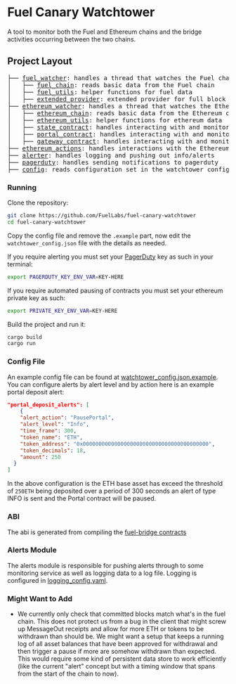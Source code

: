 # Fuel Canary Watchtower

A tool to monitor both the Fuel and Ethereum chains and the bridge activities occurring between the two chains.

## Project Layout
<pre>
├── <a href="./src/fuel_watcher.rs">fuel_watcher</a>: handles a thread that watches the Fuel chain
│   ├── <a href="./src/fuel_watcher/fuel_chain.rs">fuel_chain</a>: reads basic data from the Fuel chain
│   ├── <a href="./src/fuel_watcher/fuel_utils.rs">fuel_utils</a>: helper functions for fuel data
│   ├── <a href="./src/fuel_watcher/extended_provider.rs">extended_provider</a>: extended provider for full block querying using graphql
├── <a href="./src/ethereum_watcher.rs">ethereum_watcher</a>: handles a thread that watches the Ethereum chain
│   ├── <a href="./src/ethereum_watcher/ethereum_chain.rs">ethereum_chain</a>: reads basic data from the Ethereum chain
│   ├── <a href="./src/ethereum_watcher/ethereum_utils.rs">ethereum_utils</a>: helper functions for ethereum data
│   ├── <a href="./src/ethereum_watcher/state_contract.rs">state_contract</a>: handles interacting with and monitoring events from the Fuel chain state contract
│   ├── <a href="./src/ethereum_watcher/portal_contract.rs">portal_contract</a>: handles interacting with and monitoring events from the Fuel message portal contract
│   ├── <a href="./src/ethereum_watcher/gateway_contract.rs">gateway_contract</a>: handles interacting with and monitoring events from the ERC-20 gateway contract
├── <a href="./src/ethereum_actions.rs">ethereum_actions</a>: handles interactions with the Ethereum chain (pausing contracts)
├── <a href="./src/alerter.rs">alerter</a>: handles logging and pushing out info/alerts
├── <a href="./src/pagerduty.rs">pagerduty</a>: handles sending notifications to pagerduty
├── <a href="./src/config.rs">config</a>: reads configuration set in the watchtower_config.json file
</pre>

### Running

Clone the repository:

```sh
git clone https://github.com/FuelLabs/fuel-canary-watchtower
cd fuel-canary-watchtower
```

Copy the config file and remove the `.example` part, now edit the `watchtower_config.json` file with the details as needed.

If you require alerting you must set your [PagerDuty](https://www.pagerduty.com/) key as such in your terminal:

```sh
export PAGERDUTY_KEY_ENV_VAR=KEY-HERE
```

If you require automated pausing of contracts you must set your ethereum private key as such:

```sh
export PRIVATE_KEY_ENV_VAR=KEY-HERE
```

Build the project and run it:
```sh
cargo build
cargo run
```

### Config File

An example config file can be found at [watchtower_config.json.example](./watchtower_config.json.example). You can configure alerts by alert level and by action here is an example portal deposit alert:
```json
"portal_deposit_alerts": [
    {
    "alert_action": "PausePortal",
    "alert_level": "Info",
    "time_frame": 300,
    "token_name": "ETH",
    "token_address": "0x0000000000000000000000000000000000000000",
    "token_decimals": 18,
    "amount": 250
  }
]
```

In the above configuration is the ETH base asset has exceed the threshold of `250ETH` being deposited over a period of 300 seconds an alert of type INFO is sent and the Portal contract will be paused.

### ABI

The abi is generated from compiling the [fuel-bridge contracts](https://github.com/FuelLabs/fuel-bridge)

### Alerts Module
The alerts module is responsible for pushing alerts through to some monitoring service as well as logging data to a log file. Logging is configured in [logging_config.yaml](./logging_config.yaml).

### Might Want to Add
- We currently only check that committed blocks match what's in the fuel chain. This does not protect us from a bug in the client that might screw up MessageOut receipts and allow for more ETH or tokens to be withdrawn than should be. We might want a setup that keeps a running log of all asset balances that have been approved for withdrawal and then trigger a pause if more are somehow withdrawn than expected. This would require some kind of persistent data store to work efficiently (like the current "alert" concept but with a timing window that spans from the start of the chain to now).


